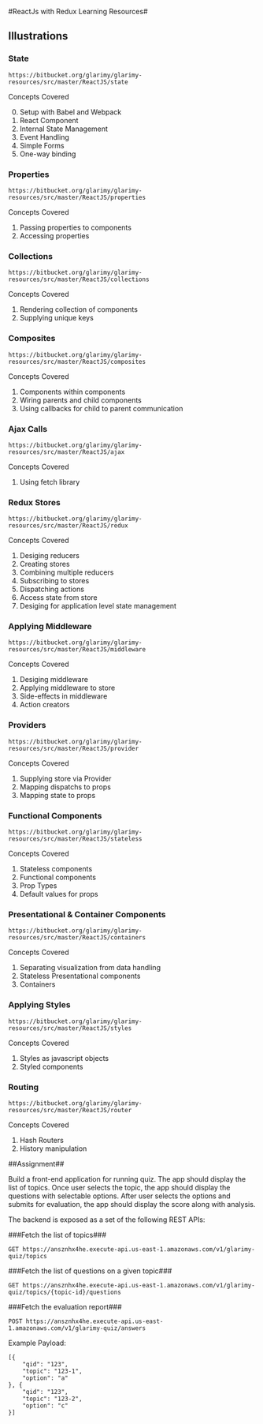 #ReactJs with Redux Learning Resources#
## Illustrations ##
### State ###
```
https://bitbucket.org/glarimy/glarimy-resources/src/master/ReactJS/state
```
Concepts Covered

0. Setup with Babel and Webpack
1. React Component
2. Internal State Management
3. Event Handling
4. Simple Forms
5. One-way binding

### Properties ###
```
https://bitbucket.org/glarimy/glarimy-resources/src/master/ReactJS/properties
```
Concepts Covered

1. Passing properties to components
2. Accessing properties

### Collections ###
```
https://bitbucket.org/glarimy/glarimy-resources/src/master/ReactJS/collections
```
Concepts Covered

1. Rendering collection of components
2. Supplying unique keys

### Composites ###
```
https://bitbucket.org/glarimy/glarimy-resources/src/master/ReactJS/composites
```
Concepts Covered

1. Components within components
2. Wiring parents and child components
3. Using callbacks for child to parent communication

### Ajax Calls ###
```
https://bitbucket.org/glarimy/glarimy-resources/src/master/ReactJS/ajax
```
Concepts Covered

1. Using fetch library

### Redux Stores ###
```
https://bitbucket.org/glarimy/glarimy-resources/src/master/ReactJS/redux
```
Concepts Covered

1. Desiging reducers
2. Creating stores
3. Combining multiple reducers
4. Subscribing to stores
5. Dispatching actions
6. Access state from store
7. Desiging for application level state management

### Applying Middleware ###
```
https://bitbucket.org/glarimy/glarimy-resources/src/master/ReactJS/middleware
```
Concepts Covered

1. Desiging middleware
2. Applying middleware to store
3. Side-effects in middleware
4. Action creators

### Providers ###
```
https://bitbucket.org/glarimy/glarimy-resources/src/master/ReactJS/provider
```
Concepts Covered

1. Supplying store via Provider
2. Mapping dispatchs to props
3. Mapping state to props

### Functional Components ###
```
https://bitbucket.org/glarimy/glarimy-resources/src/master/ReactJS/stateless
```
Concepts Covered

1. Stateless components
2. Functional components
3. Prop Types
4. Default values for props

### Presentational & Container Components ###
```
https://bitbucket.org/glarimy/glarimy-resources/src/master/ReactJS/containers
```
Concepts Covered

1. Separating visualization from data handling
2. Stateless Presentational components
3. Containers

### Applying Styles ###
```
https://bitbucket.org/glarimy/glarimy-resources/src/master/ReactJS/styles
```
Concepts Covered

1. Styles as javascript objects
2. Styled components

### Routing ###
```
https://bitbucket.org/glarimy/glarimy-resources/src/master/ReactJS/router
```
Concepts Covered

1. Hash Routers
2. History manipulation

##Assignment##

Build a front-end application for running quiz. The app should display the list of topics. Once user selects the topic, the app should display the questions with selectable options. After user selects the options and submits for evaluation, the app should display the score along with analysis.

The backend is exposed as a set of the following REST APIs:

###Fetch the list of topics###
```
GET https://ansznhx4he.execute-api.us-east-1.amazonaws.com/v1/glarimy-quiz/topics
```

###Fetch the list of questions on a given topic###
```
GET https://ansznhx4he.execute-api.us-east-1.amazonaws.com/v1/glarimy-quiz/topics/{topic-id}/questions
```

###Fetch the evaluation report###
```
POST https://ansznhx4he.execute-api.us-east-1.amazonaws.com/v1/glarimy-quiz/answers
```
Example Payload:
```
[{
    "qid": "123",
    "topic": "123-1",
    "option": "a"
}, {
    "qid": "123",
    "topic": "123-2",
    "option": "c"
}]
```